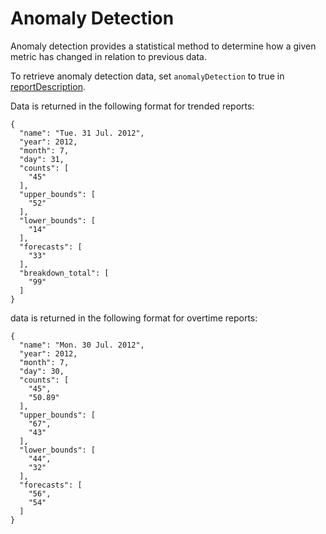# Anomaly Detection

Anomaly detection provides a statistical method to determine how a given metric has changed in relation to previous data.

To retrieve anomaly detection data, set `anomalyDetection` to true in [reportDescription](data_types/r_reportDescription.md#).

Data is returned in the following format for trended reports:

```
{
  "name": "Tue. 31 Jul. 2012",
  "year": 2012,
  "month": 7,
  "day": 31,
  "counts": [
    "45"
  ],
  "upper_bounds": [
    "52"
  ],
  "lower_bounds": [
    "14"
  ],
  "forecasts": [
    "33"
  ],
  "breakdown_total": [
    "99"
  ]
}
```

data is returned in the following format for overtime reports:

```
{
  "name": "Mon. 30 Jul. 2012",
  "year": 2012,
  "month": 7,
  "day": 30,
  "counts": [
    "45",
    "50.89"
  ],
  "upper_bounds": [
    "67",
    "43"
  ],
  "lower_bounds": [
    "44",
    "32"
  ],
  "forecasts": [
    "56",
    "54"
  ]
}
```


